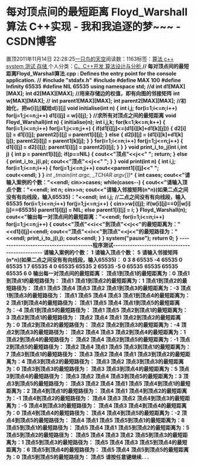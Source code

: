 
# 每对顶点间的最短距离 Floyd_Warshall算法 C++实现 - 我和我追逐的梦~~~ - CSDN博客


置顶2011年11月14日 22:28:25[一只鸟的天空](https://me.csdn.net/heyongluoyao8)阅读数：1163标签：[算法																](https://so.csdn.net/so/search/s.do?q=算法&t=blog)[c++																](https://so.csdn.net/so/search/s.do?q=c++&t=blog)[system																](https://so.csdn.net/so/search/s.do?q=system&t=blog)[测试																](https://so.csdn.net/so/search/s.do?q=测试&t=blog)[存储																](https://so.csdn.net/so/search/s.do?q=存储&t=blog)[
							](https://so.csdn.net/so/search/s.do?q=测试&t=blog)[
																					](https://so.csdn.net/so/search/s.do?q=system&t=blog)个人分类：[C、C++开发																](https://blog.csdn.net/heyongluoyao8/article/category/908444)[算法设计与分析																](https://blog.csdn.net/heyongluoyao8/article/category/961150)[
							](https://blog.csdn.net/heyongluoyao8/article/category/908444)
[
				](https://so.csdn.net/so/search/s.do?q=system&t=blog)
[
			](https://so.csdn.net/so/search/s.do?q=system&t=blog)
[
		](https://so.csdn.net/so/search/s.do?q=c++&t=blog)
[
	](https://so.csdn.net/so/search/s.do?q=算法&t=blog)
**// 每对顶点间的最短距离Floyd_Warshall算法.cpp : Defines the entry point for the console application.**
**//**
**\#include "stdafx.h"**
**\#include<iostream>**
**\#define MAX 100**
**\#define Infinity 65535**
**\#define NIL 65535**
**using namespace std;**
**//d**
**int d1[MAX][MAX];**
**int d2[MAX][MAX];**
**//用来存储边的权值，即有向图的邻接矩阵**
**int w[MAX][MAX];**
**//**
**int parent1[MAX][MAX];**
**int parent2[MAX][MAX];**
**//初始化，把w[i][j]赋给d[i][j]**
**void initialise(int n)**
**{**
**int i,j;**
**for(i=1;i<=n;i++)**
**for(j=1;j<=n;j++)**
**d1[i][j] = w[i][j];**
**}**
**//求所有对顶点之间的最短距离**
**void Floyd_Warshall(int n)**
**{**
**initialise(n);**
**int i,j,k;**
**for(k=1;k<=n;k++)**
**{**
**for(i=1;i<=n;i++)**
**for(j=1;j<=n;j++)**
**{**
**if(d1[i][j]<=(d1[i][k]+d1[k][j]))**
**{**
**d2[i][j] = d1[i][j];**
**parent2[i][j] = parent1[i][j];**
**}**
**else**
**{**
**d2[i][j] = (d1[i][k]+d1[k][j]);**
**parent2[i][j] = parent1[k][j];**
**}**
**}**
**for(i=1;i<=n;i++)**
**for(j=1;j<=n;j++)**
**{**
**d1[i][j] = d2[i][j];**
**parent1[i][j] = parent2[i][j];**
**}**
**}**
**}**
**void print_i_to_j(int i,int j)**
**{**
**int p = parent1[i][j];**
**if(p==NIL)**
**{**
**cout<<"顶点"<<j<<" ";**
**return;**
**}**
**else**
**{**
**print_i_to_j(i,p);**
**cout<<"顶点"<<j<<" ";**
**}**
**}**
**void print(int n)**
**{**
**int i,j;**
**for(i=1;i<=n;i++)**
**{**
**for(j=1;j<=n;j++)**
**cout<<parent1[i][j]<<" ";**
**cout<<endl;**
**}**
**}**
**int _tmain(int argc, _TCHAR* argv[])**
**{**
**int cases;**
**cout<<"请输入案例的个数："<<endl;**
**cin>>cases;**
**while(cases--)**
**{**
**cout<<"请输入顶点个数："<<endl;**
**int n;**
**cin>>n;**
**cout<<"请输入邻接矩阵(n*n)(如果二点之间没有有向线段，输入65535)："<<endl;**
**int i,j;**
**//二点之间没有有向线段，输入65535**
**for(i=1;i<=n;i++)**
**for(j=1;j<=n;j++)**
**{**
**cin>>w[i][j];**
**if(w[i][j]==0||w[i][j]==65535)**
**parent1[i][j] = NIL;**
**else**
**parent1[i][j] = i;**
**}**
**Floyd_Warshall(n);**
**cout<<"输出每一对顶点间的最短距离："<<endl;**
**for(i=1;i<=n;i++)**
**for(j=1;j<=n;j++)**
**{**
**cout<<"顶点"<<i<<"到顶点"<<j<<"的最短距离为："<<d1[i][j]<<endl;**
**cout<<"顶点"<<i<<"到顶点"<<j<<"的最短路径为："<<endl;**
**print_i_to_j(i,j);**
**cout<<endl;**
**}**
**}**
**system("pause");**
**return 0;**
**}**
**----------------------------------------程序测试-----------------------------------------------**
**请输入案例的个数：**
**1**
**请输入顶点个数：**
**5**
**请输入邻接矩阵(n*n)(如果二点之间没有有向线段，输入65535)：**
**0 3 8 65535 -4**
**65535 0 65535 1 7**
**65535 4 0 65535 65535**
**2 65535 -5 0 65535**
**65535 65535 65535 6 0**
**输出每一对顶点间的最短距离：**
**顶点1到顶点1的最短距离为：0**
**顶点1到顶点1的最短路径为：**
**顶点1**
**顶点1到顶点2的最短距离为：1**
**顶点1到顶点2的最短路径为：**
**顶点1 顶点5 顶点4 顶点3 顶点2**
**顶点1到顶点3的最短距离为：-3**
**顶点1到顶点3的最短路径为：**
**顶点1 顶点5 顶点4 顶点3**
**顶点1到顶点4的最短距离为：2**
**顶点1到顶点4的最短路径为：**
**顶点1 顶点5 顶点4**
**顶点1到顶点5的最短距离为：-4**
**顶点1到顶点5的最短路径为：**
**顶点1 顶点5**
**顶点2到顶点1的最短距离为：3**
**顶点2到顶点1的最短路径为：**
**顶点2 顶点4 顶点1**
**顶点2到顶点2的最短距离为：0**
**顶点2到顶点2的最短路径为：**
**顶点2**
**顶点2到顶点3的最短距离为：-4**
**顶点2到顶点3的最短路径为：**
**顶点2 顶点4 顶点3**
**顶点2到顶点4的最短距离为：1**
**顶点2到顶点4的最短路径为：**
**顶点2 顶点4**
**顶点2到顶点5的最短距离为：-1**
**顶点2到顶点5的最短路径为：**
**顶点2 顶点4 顶点1 顶点5**
**顶点3到顶点1的最短距离为：7**
**顶点3到顶点1的最短路径为：**
**顶点3 顶点2 顶点4 顶点1**
**顶点3到顶点2的最短距离为：4**
**顶点3到顶点2的最短路径为：**
**顶点3 顶点2**
**顶点3到顶点3的最短距离为：0**
**顶点3到顶点3的最短路径为：**
**顶点3**
**顶点3到顶点4的最短距离为：5**
**顶点3到顶点4的最短路径为：**
**顶点3 顶点2 顶点4**
**顶点3到顶点5的最短距离为：3**
**顶点3到顶点5的最短路径为：**
**顶点3 顶点2 顶点4 顶点1 顶点5**
**顶点4到顶点1的最短距离为：2**
**顶点4到顶点1的最短路径为：**
**顶点4 顶点1**
**顶点4到顶点2的最短距离为：-1**
**顶点4到顶点2的最短路径为：**
**顶点4 顶点3 顶点2**
**顶点4到顶点3的最短距离为：-5**
**顶点4到顶点3的最短路径为：**
**顶点4 顶点3**
**顶点4到顶点4的最短距离为：0**
**顶点4到顶点4的最短路径为：**
**顶点4**
**顶点4到顶点5的最短距离为：-2**
**顶点4到顶点5的最短路径为：**
**顶点4 顶点1 顶点5**
**顶点5到顶点1的最短距离为：8**
**顶点5到顶点1的最短路径为：**
**顶点5 顶点4 顶点1**
**顶点5到顶点2的最短距离为：5**
**顶点5到顶点2的最短路径为：**
**顶点5 顶点4 顶点3 顶点2**
**顶点5到顶点3的最短距离为：1**
**顶点5到顶点3的最短路径为：**
**顶点5 顶点4 顶点3**
**顶点5到顶点4的最短距离为：6**
**顶点5到顶点4的最短路径为：**
**顶点5 顶点4**
**顶点5到顶点5的最短距离为：0**
**顶点5到顶点5的最短路径为：**
**顶点5**
**请按任意键继续. . .**


